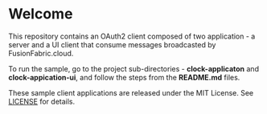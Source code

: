 # Welcome

This repository contains an OAuth2 client composed of two application - a server and a UI client that consume messages broadcasted by FusionFabric.cloud.

To run the sample, go to the project sub-directories - **clock-applicaton** and **clock-appication-ui**, and follow the steps from the **README.md** files.

These sample client applications are released under the MIT License. See [LICENSE](LICENSE) for details.